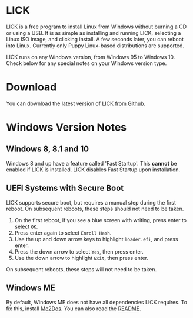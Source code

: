 # LICK
LICK is a free program to install Linux from Windows without burning a CD or
using a USB. It is as simple as installing and running LICK, selecting a Linux
ISO image, and clicking install. A few seconds later, you can reboot into
Linux. Currently only Puppy Linux-based distributions are supported.

LICK runs on any Windows version, from Windows 95 to Windows 10. Check below
for any special notes on your Windows version type.

# Download
You can download the latest version of LICK
[from Github](https://github.com/noryb009/lick/releases/latest).

# Windows Version Notes
## Windows 8, 8.1 and 10
Windows 8 and up have a feature called 'Fast Startup'. This **cannot** be
enabled if LICK is installed. LICK disables Fast Startup upon installation.

## UEFI Systems with Secure Boot
LICK supports secure boot, but requires a manual step during the first
reboot. On subsequent reboots, these steps should not need to be taken.

1. On the first reboot, if you see a blue screen with writing, press enter
   to select `OK`.
2. Press enter again to select `Enroll Hash`.
3. Use the up and down arrow keys to highlight `loader.efi`, and press enter.
4. Press the down arrow to select `Yes`, then press enter.
5. Use the down arrow to highlight `Exit`, then press enter.

On subsequent reboots, these steps will not need to be taken.

## Windows ME
By default, Windows ME does not have all dependencies LICK requires. To fix
this, install [Me2Dos](http://www.rkgage.net/bobby/download/Me2Dos.exe).
You can also read the [README](http://www.rkgage.net/bobby/download/readme.txt).
